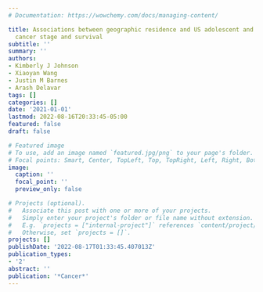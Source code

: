 ```yaml
---
# Documentation: https://wowchemy.com/docs/managing-content/

title: Associations between geographic residence and US adolescent and young adult
  cancer stage and survival
subtitle: ''
summary: ''
authors:
- Kimberly J Johnson
- Xiaoyan Wang
- Justin M Barnes
- Arash Delavar
tags: []
categories: []
date: '2021-01-01'
lastmod: 2022-08-16T20:33:45-05:00
featured: false
draft: false

# Featured image
# To use, add an image named `featured.jpg/png` to your page's folder.
# Focal points: Smart, Center, TopLeft, Top, TopRight, Left, Right, BottomLeft, Bottom, BottomRight.
image:
  caption: ''
  focal_point: ''
  preview_only: false

# Projects (optional).
#   Associate this post with one or more of your projects.
#   Simply enter your project's folder or file name without extension.
#   E.g. `projects = ["internal-project"]` references `content/project/deep-learning/index.md`.
#   Otherwise, set `projects = []`.
projects: []
publishDate: '2022-08-17T01:33:45.407013Z'
publication_types:
- '2'
abstract: ''
publication: '*Cancer*'
---
```

